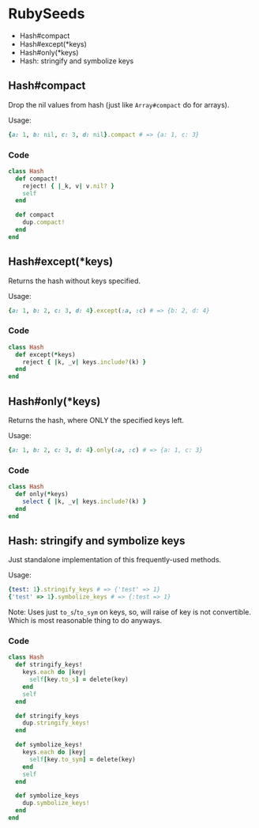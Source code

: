 # RubySeeds

* Hash#compact
* Hash#except(*keys)
* Hash#only(*keys)
* Hash: stringify and symbolize keys

## Hash#compact

Drop the nil values from hash (just like `Array#compact` do for arrays).

Usage:
```ruby
{a: 1, b: nil, c: 3, d: nil}.compact # => {a: 1, c: 3}
```

### Code
```ruby
class Hash
  def compact!
    reject! { |_k, v| v.nil? }
    self
  end

  def compact
    dup.compact!
  end
end
```
## Hash#except(*keys)

Returns the hash without keys specified.

Usage:
```ruby
{a: 1, b: 2, c: 3, d: 4}.except(:a, :c) # => {b: 2, d: 4}
```

### Code
```ruby
class Hash
  def except(*keys)
    reject { |k, _v| keys.include?(k) }
  end
end
```
## Hash#only(*keys)

Returns the hash, where ONLY the specified keys left.

Usage:
```ruby
{a: 1, b: 2, c: 3, d: 4}.only(:a, :c) # => {a: 1, c: 3}
```

### Code
```ruby
class Hash
  def only(*keys)
    select { |k, _v| keys.include?(k) }
  end
end
```
## Hash: stringify and symbolize keys

Just standalone implementation of this frequently-used methods.

Usage:

```ruby
{test: 1}.stringify_keys # => {'test' => 1}
{'test' => 1}.symbolize_keys # => {:test => 1}
```

Note: Uses just `to_s`/`to_sym` on keys, so, will raise of key is not
convertible. Which is most reasonable thing to do anyways.


### Code
```ruby
class Hash
  def stringify_keys!
    keys.each do |key|
      self[key.to_s] = delete(key)
    end
    self
  end

  def stringify_keys
    dup.stringify_keys!
  end

  def symbolize_keys!
    keys.each do |key|
      self[key.to_sym] = delete(key)
    end
    self
  end

  def symbolize_keys
    dup.symbolize_keys!
  end
end
```

